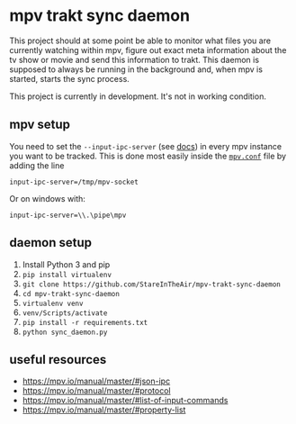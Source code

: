 # mpv trakt sync daemon

This project should at some point be able to monitor what files you are currently watching within mpv, figure out exact meta information about the tv show or movie and send this information to trakt. This daemon is supposed to always be running in the background and, when mpv is started, starts the sync process.

This project is currently in development. It's not in working condition.

## mpv setup
You need to set the `--input-ipc-server` (see [docs](https://mpv.io/manual/master/#options-input-ipc-server)) in every mpv instance you want to be tracked. This is done most easily inside the [`mpv.conf`](https://mpv.io/manual/master/#files) file by adding the line

    input-ipc-server=/tmp/mpv-socket

Or on windows with:

    input-ipc-server=\\.\pipe\mpv

## daemon setup
1. Install Python 3 and pip
1. `pip install virtualenv`
1. `git clone https://github.com/StareInTheAir/mpv-trakt-sync-daemon`
1. `cd mpv-trakt-sync-daemon`
1. `virtualenv venv`
1. `venv/Scripts/activate`
1. `pip install -r requirements.txt`
1. `python sync_daemon.py`

## useful resources
- https://mpv.io/manual/master/#json-ipc
- https://mpv.io/manual/master/#protocol
- https://mpv.io/manual/master/#list-of-input-commands
- https://mpv.io/manual/master/#property-list
